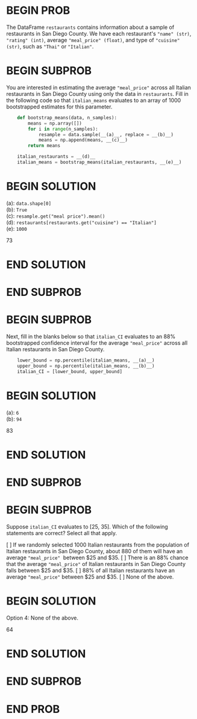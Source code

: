 # BEGIN PROB

The DataFrame `restaurants` contains information about a sample of
restaurants in San Diego County. We have each restaurant's
`"name" (str)`, `"rating" (int)`, average `"meal_price" (float)`, and
type of `"cuisine" (str)`, such as `"Thai"` or `"Italian"`.

# BEGIN SUBPROB

You are interested in estimating the average `"meal_price"` across all
Italian restaurants in San Diego County using only the data in
`restaurants`. Fill in the following code so that `italian_means`
evaluates to an array of 1000 bootstrapped estimates for this parameter.

```py
    def bootstrap_means(data, n_samples):
        means = np.array([])
        for i in range(n_samples):
            resample = data.sample(__(a)__, replace = __(b)__)
            means = np.append(means, __(c)__)
        return means

    italian_restaurants = __(d)__
    italian_means = bootstrap_means(italian_restaurants, __(e)__)
```

# BEGIN SOLUTION

(a): `data.shape[0]` \
(b): `True` \
(c): `resample.get("meal price").mean()` \
(d): `restaurants[restaurants.get("cuisine") == "Italian"]` \
(e): `1000`

<average>73</average>

# END SOLUTION

# END SUBPROB

# BEGIN SUBPROB

Next, fill in the blanks below so that `italian_CI` evaluates to an 88%
bootstrapped confidence interval for the average `"meal_price"` across
all Italian restaurants in San Diego County.

```py
    lower_bound = np.percentile(italian_means, __(a)__)
    upper_bound = np.percentile(italian_means, __(b)__)
    italian_CI = [lower_bound, upper_bound]

```

# BEGIN SOLUTION

(a): `6` \
(b): `94`

<average>83</average>

# END SOLUTION

# END SUBPROB

# BEGIN SUBPROB

Suppose `italian_CI` evaluates to \[25, 35\]. Which of the following
statements are correct? Select all that apply.

[ ] If we randomly selected 1000 Italian restaurants from the population of Italian restaurants in San Diego County, about 880 of them will have an average `"meal_price"` &nbsp;between $25 and $35.
[ ] There is an 88% chance that the average `"meal_price"` of Italian restaurants in San Diego County falls between \$25 and \$35.
[ ] 88% of all Italian restaurants have an average `"meal_price"` between $25 and $35.
[ ] None of the above.

# BEGIN SOLUTION

Option 4: None of the above.

<average>64</average>

# END SOLUTION

# END SUBPROB

# END PROB